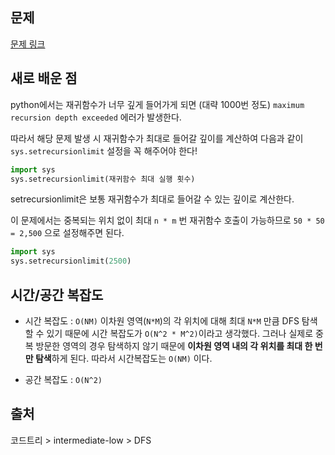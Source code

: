 ## 문제

[문제 링크](https://www.codetree.ai/missions/2/problems/comfort-zone?&utm_source=clipboard&utm_medium=text)

## 새로 배운 점

python에서는 재귀함수가 너무 깊게 들어가게 되면 (대략 1000번 정도) `maximum recursion depth exceeded` 에러가 발생한다.

따라서 해당 문제 발생 시 재귀함수가 최대로 들어갈 깊이를 계산하여 다음과 같이 `sys.setrecursionlimit` 설정을 꼭 해주어야 한다!

```python
import sys
sys.setrecursionlimit(재귀함수 최대 실행 횟수)
```

setrecursionlimit은 보통 재귀함수가 최대로 들어갈 수 있는 깊이로 계산한다.

이 문제에서는 중복되는 위치 없이 최대 `n * m` 번 재귀함수 호출이 가능하므로 `50 * 50 = 2,500` 으로 설정해주면 된다.

```python
import sys
sys.setrecursionlimit(2500)
```

## 시간/공간 복잡도

- 시간 복잡도 : `O(NM)`
  이차원 영역(`N*M`)의 각 위치에 대해 최대 `N*M` 만큼 DFS 탐색할 수 있기 때문에 시간 복잡도가 `O(N^2 * M^2)`이라고 생각했다.
  그러나 실제로 중복 방문한 영역의 경우 탐색하지 않기 때문에 <b>이차원 영역 내의 각 위치를 최대 한 번만 탐색</b>하게 된다.
  따라서 시간복잡도는 `O(NM)` 이다.

- 공간 복잡도 : `O(N^2)`

## 출처

코드트리 > intermediate-low > DFS
